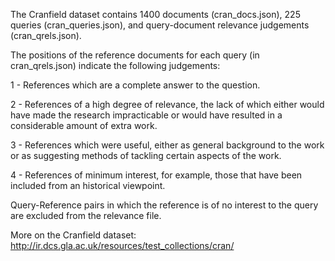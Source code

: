 The Cranfield dataset contains 1400 documents (cran_docs.json), 225 queries (cran_queries.json), and query-document relevance judgements (cran_qrels.json).

The positions of the reference documents for each query (in cran_qrels.json) indicate the following judgements:

1 - References which are a complete answer to the question.

2 - References of a high degree of relevance, the lack of which either would have made the research impracticable or would have resulted in a considerable amount of extra work. 

3 - References which were useful, either as general background to the work or as suggesting methods of tackling certain aspects of the work.

4 - References of minimum interest, for example, those that have been included from an historical viewpoint.

Query-Reference pairs in which the reference is of no interest to the query are excluded from the relevance file.



More on the Cranfield dataset: http://ir.dcs.gla.ac.uk/resources/test_collections/cran/
